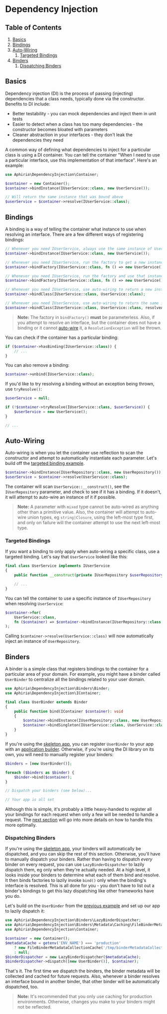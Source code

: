<h1 id="doc-title">Dependency Injection</h1>

<nav class="toc-nav" markdown="1">

<div class="toc-nav-contents" markdown="1">

<h2 id="table-of-contents">Table of Contents</h2>

1. [Basics](#basics)
2. [Bindings](#bindings)
3. [Auto-Wiring](#auto-wiring)
   1. [Targeted Bindings](#targeted-bindings)
4. [Binders](#binders)
   1. [Dispatching Binders](#dispatching-binders)

</div>

</nav>

<h2 id="basics">Basics</h2>

Dependency injection (DI) is the process of passing (injecting) dependencies that a class needs, typically done via the constructor.  Benefits to DI include:

* Better testability - you can mock dependencies and inject them in unit tests
* Easier to detect when a class has too many dependencies - the constructor becomes bloated with parameters
* Cleaner abstraction in your interfaces - they don't leak the dependencies they need

A common way of defining what dependencies to inject for a particular class is using a DI container.  You can tell the container "When I need to use a particular interface, use this implementation of that interface".  Here's an example:

```php
use Aphiria\DependencyInjection\Container;

$container = new Container();
$container->bindInstance(IUserService::class, new UserService());

// Will return the same instance that was bound above
$userService = $container->resolve(IUserService::class);
```

<h2 id="bindings">Bindings</h2>

A binding is a way of telling the container what instance to use when resolving an interface.  There are a few different ways of registering bindings:

```php
// Whenever you need IUserService, always use the same instance of UserService
$container->bindInstance(IUserService::class, new UserService());

// Whenever you need IUserService, run the factory to get a new instance
$container->bindFactory(IUserService::class, fn () => new UserService());

// Whenever you need IUserService, run the factory and use that instance every time after
$container->bindFactory(IUserService::class, fn () => new UserService(), true);

// Whenever you need IUserService, use auto-wiring to return a new instance of UserService
$container->bindClass(IUserService::class, UserService::class);

// Whenever you need IUserService, use auto-wiring to return the same instance of UserService
$container->bindClass(IUserService::class, UserService::class, resolveAsSingleton: true);
```

> **Note:** The factory in `bindFactory()` **must** be parameterless.  Also, if you attempt to resolve an interface, but the container does not have a binding or it cannot [auto-wire](#auto-wiring) it, a `ResolutionException` will be thrown.

You can check if the container has a particular binding:

```php
if ($container->hasBinding(IUserService::class)) {
    // ...
}
```

You can also remove a binding:

```php
$container->unbind(IUserService::class);
```

If you'd like to try resolving a binding without an exception being thrown, use `tryResolve()`:

```php
$userService = null;

if (!$container->tryResolve(IUserService::class, $userService)) {
    $userService = new UserService();
}

// ...
```

<h2 id="auto-wiring">Auto-Wiring</h2>

Auto-wiring is when you let the container use reflection to scan the constructor and attempt to automatically instantiate each parameter.  Let's build off the [targeted binding example](#targeted-bindings).

```php
$container->bindInstance(IUserRepository::class, new UserRepository());
$userService = $container->resolve(UserService::class);
```

The container will scan `UserService::__construct()`, see the `IUserRepository` parameter, and check to see if it has a binding.  If it doesn't, it will attempt to auto-wire an instance of it if possible.

> **Note:** A parameter with `mixed` type cannot be auto-wired as anything other than a primitive value.  Also, the container will attempt to auto-wire union types, eg `string|Closure`, using the left-most type first, and only on failure will the container attempt to use the next left-most type.

<h3 id="targeted-bindings">Targeted Bindings</h3>

If you want a binding to only apply when auto-wiring a specific class, use a targeted binding.  Let's say that `UserService` looked like this:

```php
final class UserService implements IUserService
{
    public function __construct(private IUserRepository $userRepository) {}

    // ...
}
```

You can tell the container to use a specific instance of `IUserRepository` when resolving `UserService`:

```php
$container->for(
    UserService::class,
    fn ($container) => $container->bindInstance(IUserRepository::class, new UserRepository())
);
```

Calling `$container->resolve(UserService::class)` will now automatically inject an instance of `UserRepository`.

<h2 id="binders">Binders</h2>

A binder is a simple class that registers bindings to the container for a particular area of your domain.  For example, you might have a binder called `UserBinder` to centralize all the bindings related to your user domain.

```php
use Aphiria\DependencyInjection\Binders\Binder;
use Aphiria\DependencyInjection\IContainer;

final class UserBinder extends Binder
{
    public function bind(IContainer $container): void
    {
        $container->bindInstance(IUserRepository::class, new UserRepository());
        $container->bindSingleton(IUserService::class, UserService::class);
    }
}
```

If you're using the <a href="https://github.com/aphiria/app/issues" target="_blank">skeleton app</a>, you can register `UserBinder` to your app with an [application builder](configuration.md#component-binders).  Otherwise, if you're using the DI library on its own, you will need to manually register your binders:

```php
$binders = [new UserBinder()];

foreach ($binders as $binder) {
    $binder->bind($container);
}

// Dispatch your binders (see below)...

// Your app is all set
```

Although this is simple, it's probably a little heavy-handed to register all your bindings for each request when only a few will be needed to handle a request.  The [next section](#dispatching-binders) will go into more details on how to handle this more optimally.

<h3 id="dispatching-binders">Dispatching Binders</h3>

If you're using the <a href="https://github.com/aphiria/app/issues" target="_blank">skeleton app</a>, your binders will automatically be dispatched, and you can skip the rest of this section.  Otherwise, you'll have to manually dispatch your binders.  Rather than having to dispatch _every_ binder on every request, you can use `LazyBinderDispatcher` to lazily dispatch them, eg only when they're actually needed.  At a high level, it looks inside your binders to determine what each of them bind and resolve.  It then binds factories to lazily invoke `bind()` only when the binding's interface is resolved.  This is all done for you - you don't have to list out a binder's bindings to get this lazy dispatching like other frameworks have you do.

Let's build on the `UserBinder` from the [previous example](#binders) and set up our app to lazily dispatch it:

```php
use Aphiria\DependencyInjection\Binders\LazyBinderDispatcher;
use Aphiria\DependencyInjection\Binders\Metadata\Caching\FileBinderMetadataCollectionCache;
use Aphiria\DependencyInjection\Container;

$container = new Container();
$metadataCache = getenv('ENV_NAME') === 'production'
    ? new FileBinderMetadataCollectionCache('/tmp/binderMetadataCollectionCache.txt')
    : null;
$binderDispatcher = new LazyBinderDispatcher($metadataCache);
$binderDispatcher->dispatch([new UserBinder()], $container);
```

That's it.  The first time we dispatch the binders, the binder metadata will be collected and cached for future requests.  Also, whenever a binder resolves an interface bound in another binder, that other binder will be automatically dispatched, too.

> **Note:** It's recommended that you only use caching for production environments.  Otherwise, changes you make to your binders might not be reflected.
